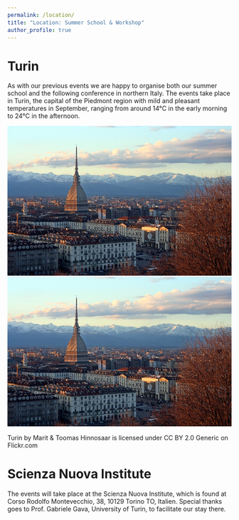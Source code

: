 ```yaml
---
permalink: /location/
title: "Location: Summer School & Workshop"
author_profile: true
---
```


Turin
======
As with our previous events we are happy to organise both our summer school and the following conference in northern Italy. The events take place in Turin, the capital of the Piedmont region with mild and pleasant temperatures in September, ranging from around 14°C in the early morning to 24°C in the afternoon.

<img src="turin.jpg" width="800" /> ![The Mole Antonelliana and in the background the Alps](turin.jpg "The Mole Antonelliana and in the background the Alps")

Turin by Marit & Toomas Hinnosaar is licensed under CC BY 2.0 Generic on Flickr.com

Scienza Nuova Institute
======
The events will take place at the Scienza Nuova Institute, which is found at Corso Rodolfo Montevecchio, 38, 10129 Torino TO, Italien. Special thanks goes to Prof. Gabriele Gava, University of Turin, to facilitate our stay there.
